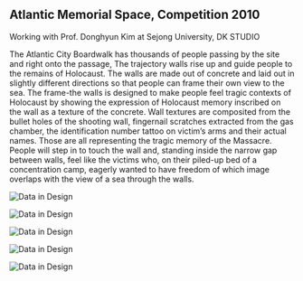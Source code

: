 ## Atlantic Memorial Space, Competition 2010

Working with Prof. Donghyun Kim at Sejong University, DK STUDIO

The Atlantic City Boardwalk has thousands of people passing by the site and right onto the passage, The trajectory walls rise up and guide people to the remains of Holocaust.  The walls are made out of concrete and laid out in slightly different directions so that people can frame their own view to the sea. The frame-the walls is designed to make people feel tragic contexts of Holocaust by showing the expression of Holocaust memory inscribed on the wall as a texture of the concrete. Wall textures are composited from the bullet holes of the shooting wall, fingernail scratches extracted from the gas chamber, the identification number tattoo on victim’s arms and their actual names. Those are all representing the tragic memory of the Massacre. People will step in to touch the wall and, standing inside the narrow gap between walls, feel like the victims who, on their piled-up bed of a concentration camp, eagerly wanted to have freedom of which image overlaps with the view of a sea through the walls.

![Data in Design](https://namjulee.github.io/njs-lab-public/project/2010-atlantic-memorial-space/2010-atlantic-memorial-space.jpg)

![Data in Design](https://namjulee.github.io/njs-lab-public/project/2010-atlantic-memorial-space/2010-atlantic-memorial-space-01.jpg)

![Data in Design](https://namjulee.github.io/njs-lab-public/project/2010-atlantic-memorial-space/2010-atlantic-memorial-space-02.jpg)

![Data in Design](https://namjulee.github.io/njs-lab-public/project/2010-atlantic-memorial-space/2010-atlantic-memorial-space-03.jpg)

![Data in Design](https://namjulee.github.io/njs-lab-public/project/2010-atlantic-memorial-space/2010-atlantic-memorial-space-04.jpg)